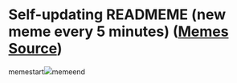 # Self-updating READMEME (new meme every 5 minutes) ([Memes Source](https://bramses.notion.site/a49c1e962b7646879176ac3b327b6533?v=4d1eda54b170483cb03a40f257231764))

memestart![](https://www.notion.so/image/https%3A%2F%2Fs3-us-west-2.amazonaws.com%2Fsecure.notion-static.com%2F0accbfb0-7f9e-4b15-a133-a5f883864151%2FEA8D3BB7-57AB-4E38-9450-BEA8413903B5.png?table=block&id=915e659d-5cf9-48a1-973a-7c3757fd756b&cache=v2)memeend
